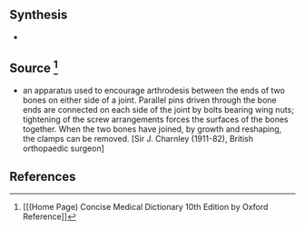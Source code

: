 ## Synthesis
- 
## Source [^1]
- an apparatus used to encourage arthrodesis between the ends of two bones on either side of a joint. Parallel pins driven through the bone ends are connected on each side of the joint by bolts bearing wing nuts; tightening of the screw arrangements forces the surfaces of the bones together. When the two bones have joined, by growth and reshaping, the clamps can be removed. \[Sir J. Charnley (1911-82), British orthopaedic surgeon]
## References

[^1]: [[(Home Page) Concise Medical Dictionary 10th Edition by Oxford Reference]]